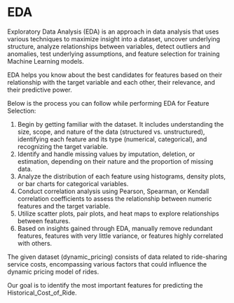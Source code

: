 # EDA
 
Exploratory Data Analysis (EDA) is an approach in data analysis that uses various techniques to maximize insight into a dataset, uncover underlying structure, analyze relationships between variables, detect outliers and anomalies, test underlying assumptions, and feature selection for training Machine Learning models.


EDA helps you know about the best candidates for features based on their relationship with the target variable and each other, their relevance, and their predictive power.


Below is the process you can follow while performing EDA for Feature Selection:

1. Begin by getting familiar with the dataset. It includes understanding the size, scope, and nature of the data (structured vs. unstructured), identifying each feature and its type (numerical, categorical), and recognizing the target variable.
2. Identify and handle missing values by imputation, deletion, or estimation, depending on their nature and the proportion of missing data.
3. Analyze the distribution of each feature using histograms, density plots, or bar charts for categorical variables.
4. Conduct correlation analysis using Pearson, Spearman, or Kendall correlation coefficients to assess the relationship between numeric features and the target variable.
5. Utilize scatter plots, pair plots, and heat maps to explore relationships between features.
6. Based on insights gained through EDA, manually remove redundant features, features with very little variance, or features highly correlated with others.


The given dataset (dynamic_pricing) consists of data related to ride-sharing service costs, encompassing various factors that could influence the dynamic pricing model of rides.

Our goal is to identify the most important features for predicting the Historical_Cost_of_Ride.
